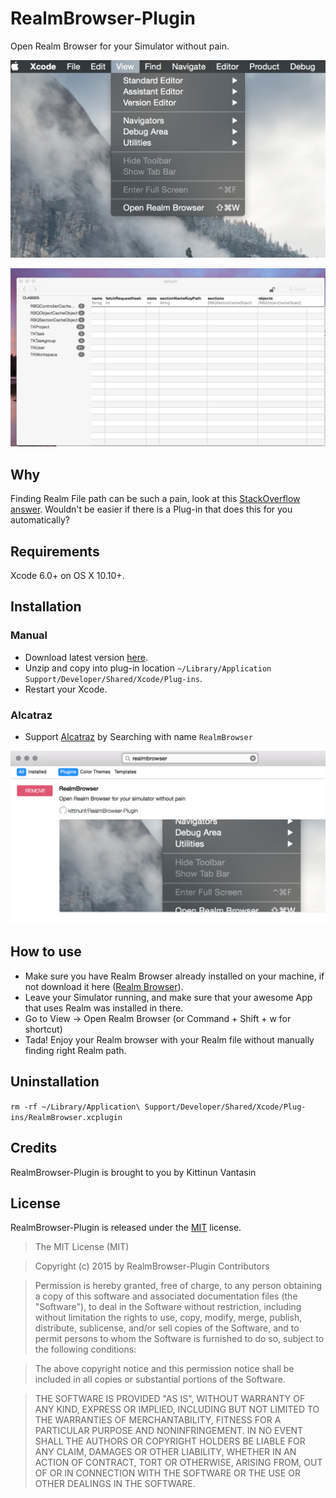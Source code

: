 # RealmBrowser-Plugin

Open Realm Browser for your Simulator without pain.

![](https://raw.githubusercontent.com/kittinunf/RealmBrowser-Plugin/master/art/ss.png)

![](https://raw.githubusercontent.com/kittinunf/RealmBrowser-Plugin/master/art/ss1.png)

## Why

Finding Realm File path can be such a pain, look at this [StackOverflow answer](http://stackoverflow.com/questions/28465706/how-to-find-my-realm-file/28465803#28465803). Wouldn't be easier if there is a Plug-in that does this for you automatically?

## Requirements

Xcode 6.0+ on OS X 10.10+.

## Installation

### Manual 

* Download latest version [here](https://github.com/kittinunf/RealmBrowser-Plugin/releases/latest).
* Unzip and copy into plug-in location `~/Library/Application Support/Developer/Shared/Xcode/Plug-ins`.
* Restart your Xcode.

### Alcatraz

* Support [Alcatraz](http://alcatraz.io/) by Searching with name `RealmBrowser`

![](https://raw.githubusercontent.com/kittinunf/RealmBrowser-Plugin/master/screenshots/ss2.png)

## How to use

* Make sure you have Realm Browser already installed on your machine, if not download it here ([Realm Browser](https://static.realm.io/downloads/objc/latest)).
* Leave your Simulator running, and make sure that your awesome App that uses Realm was installed in there.
* Go to View -> Open Realm Browser (or Command + Shift + w for shortcut)
* Tada! Enjoy your Realm browser with your Realm file without manually finding right Realm path.

## Uninstallation

`rm -rf ~/Library/Application\ Support/Developer/Shared/Xcode/Plug-ins/RealmBrowser.xcplugin`

## Credits

RealmBrowser-Plugin is brought to you by Kittinun Vantasin

## License

RealmBrowser-Plugin is released under the [MIT](http://opensource.org/licenses/MIT) license.
>The MIT License (MIT)

>Copyright (c) 2015 by RealmBrowser-Plugin Contributors

>Permission is hereby granted, free of charge, to any person obtaining a copy
>of this software and associated documentation files (the "Software"), to deal
>in the Software without restriction, including without limitation the rights
>to use, copy, modify, merge, publish, distribute, sublicense, and/or sell
>copies of the Software, and to permit persons to whom the Software is
>furnished to do so, subject to the following conditions:

>The above copyright notice and this permission notice shall be included in
>all copies or substantial portions of the Software.

>THE SOFTWARE IS PROVIDED "AS IS", WITHOUT WARRANTY OF ANY KIND, EXPRESS OR
>IMPLIED, INCLUDING BUT NOT LIMITED TO THE WARRANTIES OF MERCHANTABILITY,
>FITNESS FOR A PARTICULAR PURPOSE AND NONINFRINGEMENT. IN NO EVENT SHALL THE
>AUTHORS OR COPYRIGHT HOLDERS BE LIABLE FOR ANY CLAIM, DAMAGES OR OTHER
>LIABILITY, WHETHER IN AN ACTION OF CONTRACT, TORT OR OTHERWISE, ARISING FROM,
>OUT OF OR IN CONNECTION WITH THE SOFTWARE OR THE USE OR OTHER DEALINGS IN
>THE SOFTWARE.
